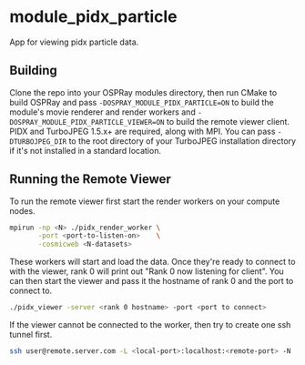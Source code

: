 # module\_pidx\_particle

App for viewing pidx particle data.

## Building

Clone the repo into your OSPRay modules directory, then run CMake to build
OSPRay and pass `-DOSPRAY_MODULE_PIDX_PARTICLE=ON` to build the module's movie
renderer and render workers and `-DOSPRAY_MODULE_PIDX_PARTICLE_VIEWER=ON` to build
the remote viewer client. PIDX and TurboJPEG 1.5.x+ are required, along
with MPI. You can pass `-DTURBOJPEG_DIR` to the root directory of your
TurboJPEG installation directory if it's not installed in a standard location.

## Running the Remote Viewer

To run the remote viewer first start the render workers on your compute nodes.

```bash
mpirun -np <N> ./pidx_render_worker \
       -port <port-to-listen-on>    \
       -cosmicweb <N-datasets>
```

These workers will start and load the data. Once they're ready to connect to
with the viewer, rank 0 will print out "Rank 0 now listening for client". You
can then start the viewer and pass it the hostname of rank 0 and the port
to connect to.

```bash
./pidx_viewer -server <rank 0 hostname> -port <port to connect>
```

If the viewer cannot be connected to the worker, then try to create one ssh 
tunnel first.

```bash
ssh user@remote.server.com -L <local-port>:localhost:<remote-port> -N
```
